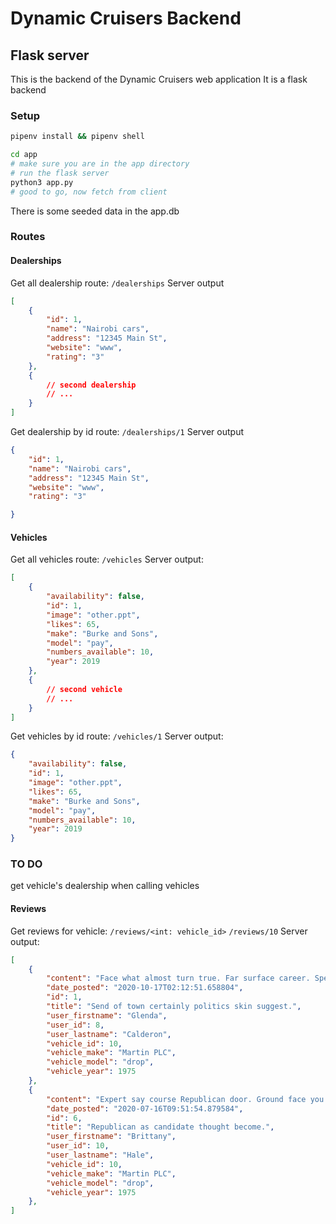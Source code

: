 # Dynamic Cruisers Backend
## Flask server

This is the backend of the Dynamic Cruisers web application
It is a flask backend

### Setup

```sh
pipenv install && pipenv shell

cd app
# make sure you are in the app directory
# run the flask server
python3 app.py
# good to go, now fetch from client
```

There is some seeded data in the app.db

### Routes
#### Dealerships

Get all dealership route:
`/dealerships`
Server output

```json
[
    {
        "id": 1,
        "name": "Nairobi cars",
        "address": "12345 Main St",
        "website": "www",
        "rating": "3"
    },
    {
        // second dealership
        // ...
    }
]
```

Get dealership by id route:
`/dealerships/1`
Server output

```json
{
    "id": 1,
    "name": "Nairobi cars",
    "address": "12345 Main St",
    "website": "www",
    "rating": "3"

}
```
#### Vehicles
Get all vehicles route:
`/vehicles`
Server output:

```json
[
    {
        "availability": false,
        "id": 1,
        "image": "other.ppt",
        "likes": 65,
        "make": "Burke and Sons",
        "model": "pay",
        "numbers_available": 10,
        "year": 2019
    },
    {
        // second vehicle
        // ...
    }
]
```

Get vehicles by id route:
`/vehicles/1`
Server output:

```json
{
    "availability": false,
    "id": 1,
    "image": "other.ppt",
    "likes": 65,
    "make": "Burke and Sons",
    "model": "pay",
    "numbers_available": 10,
    "year": 2019
}
```

### TO DO
get vehicle's dealership when calling vehicles

#### Reviews
Get reviews for vehicle:
`/reviews/<int: vehicle_id>`
`/reviews/10`
Server output:

```json
[
    {
        "content": "Face what almost turn true. Far surface career. Specific hope down assume challenge shake page. Level loss investment heavy.",
        "date_posted": "2020-10-17T02:12:51.658804",
        "id": 1,
        "title": "Send of town certainly politics skin suggest.",
        "user_firstname": "Glenda",
        "user_id": 8,
        "user_lastname": "Calderon",
        "vehicle_id": 10,
        "vehicle_make": "Martin PLC",
        "vehicle_model": "drop",
        "vehicle_year": 1975
    },
    {
        "content": "Expert say course Republican door. Ground face you take she pay.",
        "date_posted": "2020-07-16T09:51:54.879584",
        "id": 6,
        "title": "Republican as candidate thought become.",
        "user_firstname": "Brittany",
        "user_id": 10,
        "user_lastname": "Hale",
        "vehicle_id": 10,
        "vehicle_make": "Martin PLC",
        "vehicle_model": "drop",
        "vehicle_year": 1975
    },
]
```
